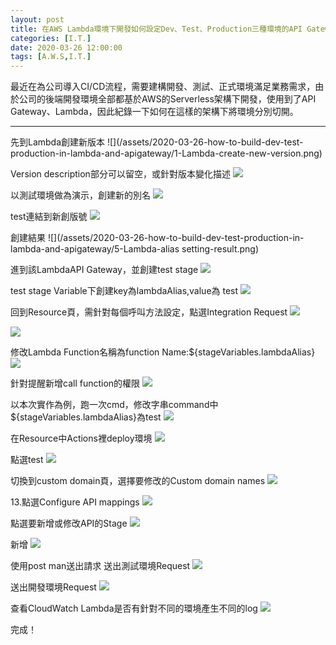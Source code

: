 ```yaml
---
layout: post
title: 在AWS Lambda環境下開發如何設定Dev、Test、Production三種環境的API Gateway
categories: [I.T.]
date: 2020-03-26 12:00:00
tags: [A.W.S,I.T.]
---
```

最近在為公司導入CI/CD流程，需要建構開發、測試、正式環境滿足業務需求，由於公司的後端開發環境全部都基於AWS的Serverless架構下開發，使用到了API Gateway、Lambda，因此紀錄一下如何在這樣的架構下將環境分別切開。

<!--more-->
<hr>
先到Lambda創建新版本
![](/assets/2020-03-26-how-to-build-dev-test-production-in-lambda-and-apigateway/1-Lambda-create-new-version.png)

Version description部分可以留空，或針對版本變化描述
![](/assets/2020-03-26-how-to-build-dev-test-production-in-lambda-and-apigateway/2-Lambda-create-new-version-setting.png)

以測試環境做為演示，創建新的別名
![](/assets/2020-03-26-how-to-build-dev-test-production-in-lambda-and-apigateway/3-Lambda-create-new-alias.png)

test連結到新創版號
![](/assets/2020-03-26-how-to-build-dev-test-production-in-lambda-and-apigateway/4-Lambda-create-new-alias-setting.png)

創建結果
![](/assets/2020-03-26-how-to-build-dev-test-production-in-lambda-and-apigateway/5-Lambda-alias setting-result.png)

進到該LambdaAPI Gateway，並創建test stage
![](/assets/2020-03-26-how-to-build-dev-test-production-in-lambda-and-apigateway/7-APIGateway-create-new-stage.png)

test stage Variable下創建key為lambdaAlias,value為 test
![](/assets/2020-03-26-how-to-build-dev-test-production-in-lambda-and-apigateway/8-APIGateway-stageVariable-setting.png)

回到Resource頁，需針對每個呼叫方法設定，點選Integration Request
![](/assets/2020-03-26-how-to-build-dev-test-production-in-lambda-and-apigateway/6-APIGateway-page.png)

![](/assets/2020-03-26-how-to-build-dev-test-production-in-lambda-and-apigateway/9-APIGateway-IR-Page.png)

修改Lambda Function名稱為function Name:${stageVariables.lambdaAlias}
![](/assets/2020-03-26-how-to-build-dev-test-production-in-lambda-and-apigateway/10-APIGateway-IR-Page-setting.png)

針對提醒新增call function的權限
![](/assets/2020-03-26-how-to-build-dev-test-production-in-lambda-and-apigateway/11-APIGateway-IR-Page-setting-alert.png)

以本次實作為例，跑一次cmd，修改字串command中${stageVariables.lambdaAlias}為test
![](/assets/2020-03-26-how-to-build-dev-test-production-in-lambda-and-apigateway/12-APIGateway-run-cmd.png)

在Resource中Actions裡deploy環境
![](/assets/2020-03-26-how-to-build-dev-test-production-in-lambda-and-apigateway/13-APIGateway-resource-actions-deploy.png)

點選test
![](/assets/2020-03-26-how-to-build-dev-test-production-in-lambda-and-apigateway/14-APIGateway-deploy-stage-setting.png)

切換到custom domain頁，選擇要修改的Custom domain names
![](/assets/2020-03-26-how-to-build-dev-test-production-in-lambda-and-apigateway/15-APIGateway-Custom-domain-page.png)

13.點選Configure API mappings
![](/assets/2020-03-26-how-to-build-dev-test-production-in-lambda-and-apigateway/16-APIGateway-Configure-API-Mapping.png)

點選要新增或修改API的Stage
![](/assets/2020-03-26-how-to-build-dev-test-production-in-lambda-and-apigateway/17-APIGateway-add-API-Mapping.png)

新增
![](/assets/2020-03-26-how-to-build-dev-test-production-in-lambda-and-apigateway/18-APIGateway-add-API-Mapping-setting.png)

使用post man送出請求
送出測試環境Request
![](/assets/2020-03-26-how-to-build-dev-test-production-in-lambda-and-apigateway/19-postman-test.png)

送出開發環境Request
![](/assets/2020-03-26-how-to-build-dev-test-production-in-lambda-and-apigateway/20-postman-dev.png)

查看CloudWatch Lambda是否有針對不同的環境產生不同的log
![](/assets/2020-03-26-how-to-build-dev-test-production-in-lambda-and-apigateway/21-cloudwatch-diff.png)

完成！
